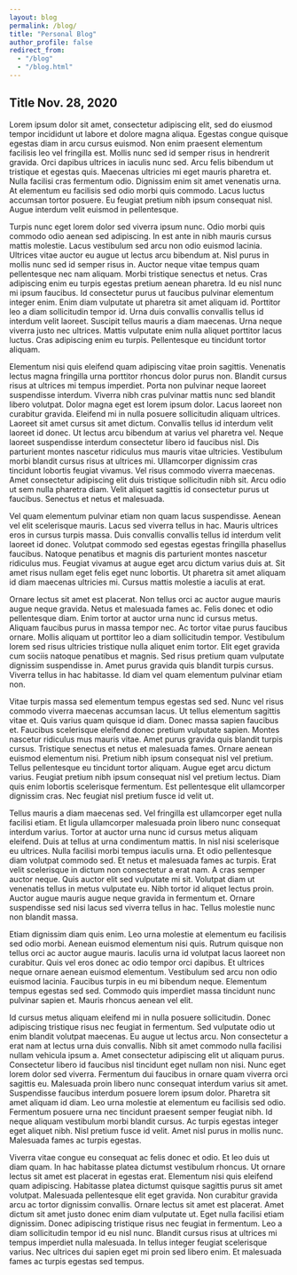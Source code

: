 ```yaml
---
layout: blog
permalink: /blog/
title: "Personal Blog"
author_profile: false
redirect_from: 
  - "/blog"
  - "/blog.html"
---
```


## Title    Nov. 28, 2020

Lorem ipsum dolor sit amet, consectetur adipiscing elit, sed do eiusmod tempor incididunt ut labore et dolore magna aliqua. Egestas congue quisque egestas diam in arcu cursus euismod. Non enim praesent elementum facilisis leo vel fringilla est. Mollis nunc sed id semper risus in hendrerit gravida. Orci dapibus ultrices in iaculis nunc sed. Arcu felis bibendum ut tristique et egestas quis. Maecenas ultricies mi eget mauris pharetra et. Nulla facilisi cras fermentum odio. Dignissim enim sit amet venenatis urna. At elementum eu facilisis sed odio morbi quis commodo. Lacus luctus accumsan tortor posuere. Eu feugiat pretium nibh ipsum consequat nisl. Augue interdum velit euismod in pellentesque.

Turpis nunc eget lorem dolor sed viverra ipsum nunc. Odio morbi quis commodo odio aenean sed adipiscing. In est ante in nibh mauris cursus mattis molestie. Lacus vestibulum sed arcu non odio euismod lacinia. Ultrices vitae auctor eu augue ut lectus arcu bibendum at. Nisl purus in mollis nunc sed id semper risus in. Auctor neque vitae tempus quam pellentesque nec nam aliquam. Morbi tristique senectus et netus. Cras adipiscing enim eu turpis egestas pretium aenean pharetra. Id eu nisl nunc mi ipsum faucibus. Id consectetur purus ut faucibus pulvinar elementum integer enim. Enim diam vulputate ut pharetra sit amet aliquam id. Porttitor leo a diam sollicitudin tempor id. Urna duis convallis convallis tellus id interdum velit laoreet. Suscipit tellus mauris a diam maecenas. Urna neque viverra justo nec ultrices. Mattis vulputate enim nulla aliquet porttitor lacus luctus. Cras adipiscing enim eu turpis. Pellentesque eu tincidunt tortor aliquam.

Elementum nisi quis eleifend quam adipiscing vitae proin sagittis. Venenatis lectus magna fringilla urna porttitor rhoncus dolor purus non. Blandit cursus risus at ultrices mi tempus imperdiet. Porta non pulvinar neque laoreet suspendisse interdum. Viverra nibh cras pulvinar mattis nunc sed blandit libero volutpat. Dolor magna eget est lorem ipsum dolor. Lacus laoreet non curabitur gravida. Eleifend mi in nulla posuere sollicitudin aliquam ultrices. Laoreet sit amet cursus sit amet dictum. Convallis tellus id interdum velit laoreet id donec. Ut lectus arcu bibendum at varius vel pharetra vel. Neque laoreet suspendisse interdum consectetur libero id faucibus nisl. Dis parturient montes nascetur ridiculus mus mauris vitae ultricies. Vestibulum morbi blandit cursus risus at ultrices mi. Ullamcorper dignissim cras tincidunt lobortis feugiat vivamus. Vel risus commodo viverra maecenas. Amet consectetur adipiscing elit duis tristique sollicitudin nibh sit. Arcu odio ut sem nulla pharetra diam. Velit aliquet sagittis id consectetur purus ut faucibus. Senectus et netus et malesuada.

Vel quam elementum pulvinar etiam non quam lacus suspendisse. Aenean vel elit scelerisque mauris. Lacus sed viverra tellus in hac. Mauris ultrices eros in cursus turpis massa. Duis convallis convallis tellus id interdum velit laoreet id donec. Volutpat commodo sed egestas egestas fringilla phasellus faucibus. Natoque penatibus et magnis dis parturient montes nascetur ridiculus mus. Feugiat vivamus at augue eget arcu dictum varius duis at. Sit amet risus nullam eget felis eget nunc lobortis. Ut pharetra sit amet aliquam id diam maecenas ultricies mi. Cursus mattis molestie a iaculis at erat.

Ornare lectus sit amet est placerat. Non tellus orci ac auctor augue mauris augue neque gravida. Netus et malesuada fames ac. Felis donec et odio pellentesque diam. Enim tortor at auctor urna nunc id cursus metus. Aliquam faucibus purus in massa tempor nec. Ac tortor vitae purus faucibus ornare. Mollis aliquam ut porttitor leo a diam sollicitudin tempor. Vestibulum lorem sed risus ultricies tristique nulla aliquet enim tortor. Elit eget gravida cum sociis natoque penatibus et magnis. Sed risus pretium quam vulputate dignissim suspendisse in. Amet purus gravida quis blandit turpis cursus. Viverra tellus in hac habitasse. Id diam vel quam elementum pulvinar etiam non.

Vitae turpis massa sed elementum tempus egestas sed sed. Nunc vel risus commodo viverra maecenas accumsan lacus. Ut tellus elementum sagittis vitae et. Quis varius quam quisque id diam. Donec massa sapien faucibus et. Faucibus scelerisque eleifend donec pretium vulputate sapien. Montes nascetur ridiculus mus mauris vitae. Amet purus gravida quis blandit turpis cursus. Tristique senectus et netus et malesuada fames. Ornare aenean euismod elementum nisi. Pretium nibh ipsum consequat nisl vel pretium. Tellus pellentesque eu tincidunt tortor aliquam. Augue eget arcu dictum varius. Feugiat pretium nibh ipsum consequat nisl vel pretium lectus. Diam quis enim lobortis scelerisque fermentum. Est pellentesque elit ullamcorper dignissim cras. Nec feugiat nisl pretium fusce id velit ut.

Tellus mauris a diam maecenas sed. Vel fringilla est ullamcorper eget nulla facilisi etiam. Et ligula ullamcorper malesuada proin libero nunc consequat interdum varius. Tortor at auctor urna nunc id cursus metus aliquam eleifend. Duis at tellus at urna condimentum mattis. In nisl nisi scelerisque eu ultrices. Nulla facilisi morbi tempus iaculis urna. Et odio pellentesque diam volutpat commodo sed. Et netus et malesuada fames ac turpis. Erat velit scelerisque in dictum non consectetur a erat nam. A cras semper auctor neque. Quis auctor elit sed vulputate mi sit. Volutpat diam ut venenatis tellus in metus vulputate eu. Nibh tortor id aliquet lectus proin. Auctor augue mauris augue neque gravida in fermentum et. Ornare suspendisse sed nisi lacus sed viverra tellus in hac. Tellus molestie nunc non blandit massa.

Etiam dignissim diam quis enim. Leo urna molestie at elementum eu facilisis sed odio morbi. Aenean euismod elementum nisi quis. Rutrum quisque non tellus orci ac auctor augue mauris. Iaculis urna id volutpat lacus laoreet non curabitur. Quis vel eros donec ac odio tempor orci dapibus. Et ultrices neque ornare aenean euismod elementum. Vestibulum sed arcu non odio euismod lacinia. Faucibus turpis in eu mi bibendum neque. Elementum tempus egestas sed sed. Commodo quis imperdiet massa tincidunt nunc pulvinar sapien et. Mauris rhoncus aenean vel elit.

Id cursus metus aliquam eleifend mi in nulla posuere sollicitudin. Donec adipiscing tristique risus nec feugiat in fermentum. Sed vulputate odio ut enim blandit volutpat maecenas. Eu augue ut lectus arcu. Non consectetur a erat nam at lectus urna duis convallis. Nibh sit amet commodo nulla facilisi nullam vehicula ipsum a. Amet consectetur adipiscing elit ut aliquam purus. Consectetur libero id faucibus nisl tincidunt eget nullam non nisi. Nunc eget lorem dolor sed viverra. Fermentum dui faucibus in ornare quam viverra orci sagittis eu. Malesuada proin libero nunc consequat interdum varius sit amet. Suspendisse faucibus interdum posuere lorem ipsum dolor. Pharetra sit amet aliquam id diam. Leo urna molestie at elementum eu facilisis sed odio. Fermentum posuere urna nec tincidunt praesent semper feugiat nibh. Id neque aliquam vestibulum morbi blandit cursus. Ac turpis egestas integer eget aliquet nibh. Nisl pretium fusce id velit. Amet nisl purus in mollis nunc. Malesuada fames ac turpis egestas.

Viverra vitae congue eu consequat ac felis donec et odio. Et leo duis ut diam quam. In hac habitasse platea dictumst vestibulum rhoncus. Ut ornare lectus sit amet est placerat in egestas erat. Elementum nisi quis eleifend quam adipiscing. Habitasse platea dictumst quisque sagittis purus sit amet volutpat. Malesuada pellentesque elit eget gravida. Non curabitur gravida arcu ac tortor dignissim convallis. Ornare lectus sit amet est placerat. Amet dictum sit amet justo donec enim diam vulputate ut. Eget nulla facilisi etiam dignissim. Donec adipiscing tristique risus nec feugiat in fermentum. Leo a diam sollicitudin tempor id eu nisl nunc. Blandit cursus risus at ultrices mi tempus imperdiet nulla malesuada. In tellus integer feugiat scelerisque varius. Nec ultrices dui sapien eget mi proin sed libero enim. Et malesuada fames ac turpis egestas sed tempus.
